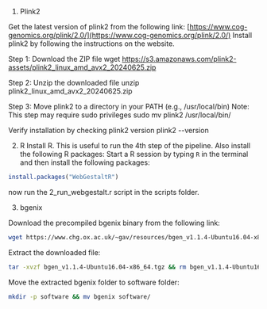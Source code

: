 
1. Plink2

Get the latest version of plink2 from the following link: 
[https://www.cog-genomics.org/plink/2.0/](https://www.cog-genomics.org/plink/2.0/)
Install plink2 by following the instructions on the website.


Step 1: Download the ZIP file
wget https://s3.amazonaws.com/plink2-assets/plink2_linux_amd_avx2_20240625.zip

Step 2: Unzip the downloaded file
unzip plink2_linux_amd_avx2_20240625.zip

Step 3: Move plink2 to a directory in your PATH (e.g., /usr/local/bin)
Note: This step may require sudo privileges
sudo mv plink2 /usr/local/bin/

Verify installation by checking plink2 version
plink2 --version

2. R 
Install R. This is useful to run the 4th step of the pipeline.
Also install the following R packages:
Start a R session by typing `R` in the terminal and then install the following packages:
```R
install.packages("WebGestaltR")
```

now run the 2_run_webgestalt.r script in the scripts folder.

3. bgenix

Download the precompiled bgenix binary from the following link:
```bash
wget https://www.chg.ox.ac.uk/~gav/resources/bgen_v1.1.4-Ubuntu16.04-x86_64.tgz
```


Extract the downloaded file:
```bash
tar -xvzf bgen_v1.1.4-Ubuntu16.04-x86_64.tgz && rm bgen_v1.1.4-Ubuntu16.04-x86_64.tgz && mv bgen_v1.1.4-Ubuntu16.04-x86_64 bgenix 
```

Move the extracted bgenix folder to software folder:
```bash
mkdir -p software && mv bgenix software/
```

